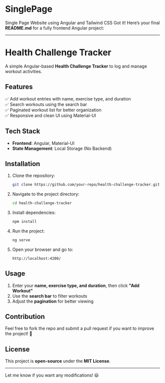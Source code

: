 # SinglePage
Single Page Website using Angular and Tailwind CSS
Got it! Here’s your final **README.md** for a fully frontend Angular project:

---

# Health Challenge Tracker

A simple Angular-based **Health Challenge Tracker** to log and manage workout activities.

## Features

✅ Add workout entries with name, exercise type, and duration  
✅ Search workouts using the search bar  
✅ Paginated workout list for better organization  
✅ Responsive and clean UI using Material-UI  

## Tech Stack

- **Frontend**: Angular, Material-UI  
- **State Management**: Local Storage (No Backend)  

## Installation

1. Clone the repository:
   ```sh
   git clone https://github.com/your-repo/health-challenge-tracker.git
   ```
2. Navigate to the project directory:
   ```sh
   cd health-challenge-tracker
   ```
3. Install dependencies:
   ```sh
   npm install
   ```
4. Run the project:
   ```sh
   ng serve
   ```
5. Open your browser and go to:
   ```
   http://localhost:4200/
   ```

## Usage

1. Enter your **name, exercise type, and duration**, then click **"Add Workout"**  
2. Use the **search bar** to filter workouts  
3. Adjust the **pagination** for better viewing  

## Contribution

Feel free to fork the repo and submit a pull request if you want to improve the project! 🚀  

## License

This project is **open-source** under the **MIT License**.

---

Let me know if you want any modifications! 😃
